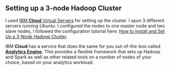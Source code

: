 ## Setting up a 3-node Hadoop Cluster

I used [IBM **Cloud** Virtual Servers](https://console.bluemix.net/catalog/infrastructure/virtual-server-group) for setting up the cluster. I spun 3 different servers running _Ubuntu_. I configured the nodes to one master node and two slave nodes, I followed the configuration tutorial here: [How to Install and Set Up a 3-Node Hadoop Cluster](https://www.linode.com/docs/databases/hadoop/how-to-install-and-set-up-hadoop-cluster/).

IBM **Cloud** has a service that does the same for you out-of-the-box called [**Analytics Engine**](https://console.bluemix.net/catalog/services/analytics-engine). This provides a flexible framework that sets up Hadoop and Spark as well as other related tools on a number of nodes of your choice, based on your analytics workload.
